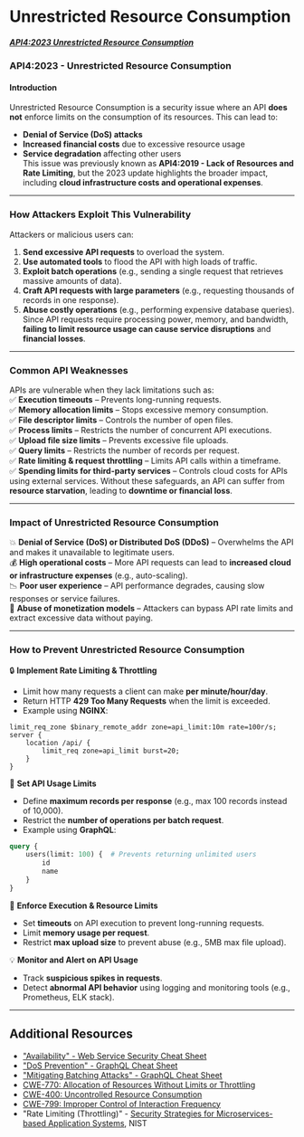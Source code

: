 # Unrestricted Resource Consumption
##### [API4:2023 Unrestricted Resource Consumption](https://university.apisec.ai/products/owasp-api-security-top-10-and-beyond/categories/2152492155)
### **API4:2023 - Unrestricted Resource Consumption**
#### **Introduction**
Unrestricted Resource Consumption is a security issue where an API **does not** enforce limits on the consumption of its resources. This can lead to:
- **Denial of Service (DoS) attacks**    
- **Increased financial costs** due to excessive resource usage    
- **Service degradation** affecting other users    
This issue was previously known as **API4:2019 - Lack of Resources and Rate Limiting**, but the 2023 update highlights the broader impact, including **cloud infrastructure costs and operational expenses**.

---
### **How Attackers Exploit This Vulnerability**
Attackers or malicious users can:
1. **Send excessive API requests** to overload the system.    
2. **Use automated tools** to flood the API with high loads of traffic.    
3. **Exploit batch operations** (e.g., sending a single request that retrieves massive amounts of data).    
4. **Craft API requests with large parameters** (e.g., requesting thousands of records in one response).    
5. **Abuse costly operations** (e.g., performing expensive database queries).    
Since API requests require processing power, memory, and bandwidth, **failing to limit resource usage can cause service disruptions** and **financial losses**.

---
### **Common API Weaknesses**
APIs are vulnerable when they lack limitations such as:  
✅ **Execution timeouts** – Prevents long-running requests.  
✅ **Memory allocation limits** – Stops excessive memory consumption.  
✅ **File descriptor limits** – Controls the number of open files.  
✅ **Process limits** – Restricts the number of concurrent API executions.  
✅ **Upload file size limits** – Prevents excessive file uploads.  
✅ **Query limits** – Restricts the number of records per request.  
✅ **Rate limiting & request throttling** – Limits API calls within a timeframe.  
✅ **Spending limits for third-party services** – Controls cloud costs for APIs using external services.
Without these safeguards, an API can suffer from **resource starvation**, leading to **downtime or financial loss**.

---

### **Impact of Unrestricted Resource Consumption**
💥 **Denial of Service (DoS) or Distributed DoS (DDoS)** – Overwhelms the API and makes it unavailable to legitimate users.  
💰 **High operational costs** – More API requests can lead to **increased cloud or infrastructure expenses** (e.g., auto-scaling).  
📉 **Poor user experience** – API performance degrades, causing slow responses or service failures.  
🚨 **Abuse of monetization models** – Attackers can bypass API rate limits and extract excessive data without paying.

---

### **How to Prevent Unrestricted Resource Consumption**
🔒 **Implement Rate Limiting & Throttling**
- Limit how many requests a client can make **per minute/hour/day**.    
- Return HTTP **429 Too Many Requests** when the limit is exceeded.    
- Example using **NGINX**:
```nginx
limit_req_zone $binary_remote_addr zone=api_limit:10m rate=100r/s;
server {
    location /api/ {
        limit_req zone=api_limit burst=20;
    }
}
```
🛑 **Set API Usage Limits**
- Define **maximum records per response** (e.g., max 100 records instead of 10,000).
- Restrict the **number of operations per batch request**.    
- Example using **GraphQL**:
```graphql
query {
    users(limit: 100) {  # Prevents returning unlimited users
        id
        name
    }
}
```

📏 **Enforce Execution & Resource Limits**
- Set **timeouts** on API execution to prevent long-running requests.
- Limit **memory usage per request**.    
- Restrict **max upload size** to prevent abuse (e.g., 5MB max file upload).    

💡 **Monitor and Alert on API Usage**
- Track **suspicious spikes in requests**.    
- Detect **abnormal API behavior** using logging and monitoring tools (e.g., Prometheus, ELK stack).
---
## Additional Resources
- ["Availability" - Web Service Security Cheat Sheet](https://cheatsheetseries.owasp.org/cheatsheets/Web_Service_Security_Cheat_Sheet.html#availability)
- ["DoS Prevention" - GraphQL Cheat Sheet](https://cheatsheetseries.owasp.org/cheatsheets/GraphQL_Cheat_Sheet.html#dos-prevention)
- ["Mitigating Batching Attacks" - GraphQL Cheat Sheet](https://cheatsheetseries.owasp.org/cheatsheets/GraphQL_Cheat_Sheet.html#mitigating-batching-attacks)
- [CWE-770: Allocation of Resources Without Limits or Throttling](https://cwe.mitre.org/data/definitions/770.html)
- [CWE-400: Uncontrolled Resource Consumption](https://cwe.mitre.org/data/definitions/400.html)
- [CWE-799: Improper Control of Interaction Frequency](https://cwe.mitre.org/data/definitions/799.html)
- "Rate Limiting (Throttling)" - [Security Strategies for Microservices-based Application Systems](https://nvlpubs.nist.gov/nistpubs/SpecialPublications/NIST.SP.800-204.pdf), NIST